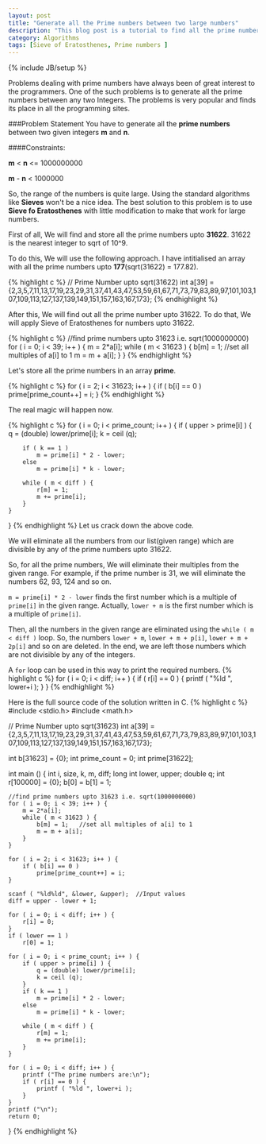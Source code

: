```yaml
---
layout: post
title: "Generate all the Prime numbers between two large numbers"
description: "This blog post is a tutorial to find all the prime numbers between any two large integers"
category: Algorithms 
tags: [Sieve of Eratosthenes, Prime numbers ]
---
```

{% include JB/setup %}

Problems dealing with prime numbers have always been of great interest to the programmers.
One of the such problems is to generate all the prime numbers between any two Integers.
The problems is very popular and finds its place in all the programming sites.

###Problem Statement
You have to generate all the **prime numbers** between two given integers **m** and **n**.

####Constraints:

**m** < **n** <= 1000000000

**m** - **n** < 1000000


So, the range of the numbers is quite large.
Using the standard algorithms like **Sieves** won't be a nice idea.
The best solution to this problem is to use **Sieve fo Eratosthenes** with little modification to make that work for large numbers.

First of all, We will find and store all the prime numbers upto **31622**.
31622 is the nearest integer to sqrt of 10^9.

To do this, We will use the following approach. I have intitialised an array with all the prime numbers upto **177**(sqrt(31622) = 177.82).

{% highlight c %}
// Prime Number upto sqrt(31622)
int a[39] = {2,3,5,7,11,13,17,19,23,29,31,37,41,43,47,53,59,61,67,71,73,79,83,89,97,101,103,107,109,113,127,137,139,149,151,157,163,167,173};
{% endhighlight %}

After this, We will find out all the prime number upto 31622.
To do that, We will apply Sieve of Eratosthenes for numbers upto 31622.

{% highlight c %}
//find prime numbers upto 31623 i.e. sqrt(1000000000)
for ( i = 0; i < 39; i++ ) {
    m = 2*a[i];
    while ( m < 31623 ) {
        b[m] = 1;   //set all multiples of a[i] to 1
        m = m + a[i];
    }
}
{% endhighlight %}

Let's store all the prime numbers in an array **prime**.

{% highlight c %}
for ( i = 2; i < 31623; i++ ) {
    if ( b[i] == 0 )
    prime[prime_count++] = i;
}
{% endhighlight %}

The real magic will happen now.

{% highlight c %}
for ( i = 0; i < prime_count; i++ ) {
    if ( upper > prime[i] ) {
        q = (double) lower/prime[i];
        k = ceil (q);
    
    	if ( k == 1 )
		    m = prime[i] * 2 - lower;
    	else
    	    m = prime[i] * k - lower;

    	while ( m < diff ) {
    	    r[m] = 1;
    	    m += prime[i];
    	}
    }
}
{% endhighlight %}
Let us crack down the above code.

We will eliminate all the numbers from our list(given range) which are divisible by any of the prime numbers upto 31622.

So, for all the prime numbers, We will eliminate their multiples from the given range.
For example, if the prime number is 31, we will eliminate the numbers 62, 93, 124 and so on.

`m = prime[i] * 2 - lower` finds the first number which is a multiple of `prime[i]` in the given range.
Actually, `lower + m` is the first number which is a multiple of `prime[i]`.


Then, all the numbers in the given range are eliminated using the `while ( m < diff )` loop.
So, the numbers `lower + m`, `lower + m + p[i]`, `lower + m + 2p[i]` and so on are deleted.
In the end, we are left those numbers which are not divisible by any of the integers.

A `for` loop can be used in this way to print the required numbers.
{% highlight c %}
for ( i = 0; i < diff; i++ ) {
	if ( r[i] == 0 ) {
    	printf ( "%ld ", lower+i );
    }
}
{% endhighlight %}


Here is the full source code of the solution written in C.
{% highlight c %}
#include <stdio.h>
#include <math.h>

// Prime Number upto sqrt(31623)
int a[39] = {2,3,5,7,11,13,17,19,23,29,31,37,41,43,47,53,59,61,67,71,73,79,83,89,97,101,103,107,109,113,127,137,139,149,151,157,163,167,173};


int b[31623] = {0};
int prime_count = 0;
int prime[31622];

int main () {
    int i, size, k, m, diff;
    long int lower, upper;
    double q;
    int r[100000] = {0};
    b[0] = b[1] = 1;

    //find prime numbers upto 31623 i.e. sqrt(1000000000)
    for ( i = 0; i < 39; i++ ) {
        m = 2*a[i];
        while ( m < 31623 ) {
            b[m] = 1;   //set all multiples of a[i] to 1
            m = m + a[i];
        }
    }

    for ( i = 2; i < 31623; i++ ) {
        if ( b[i] == 0 )
            prime[prime_count++] = i;
    }

    scanf ( "%ld%ld", &lower, &upper);  //Input values
    diff = upper - lower + 1;
    
    for ( i = 0; i < diff; i++ ) {
        r[i] = 0;
    }
    if ( lower == 1 ) 
        r[0] = 1;

    for ( i = 0; i < prime_count; i++ ) {
        if ( upper > prime[i] ) {
            q = (double) lower/prime[i];
            k = ceil (q);
        }
        if ( k == 1 )
            m = prime[i] * 2 - lower;
        else
            m = prime[i] * k - lower;

        while ( m < diff ) {
            r[m] = 1;
            m += prime[i];
        }
    }

    for ( i = 0; i < diff; i++ ) {
        printf ("The prime numbers are:\n");
        if ( r[i] == 0 ) {
            printf ( "%ld ", lower+i );
        }
    }
    printf ("\n");
    return 0;
}
{% endhighlight %}








